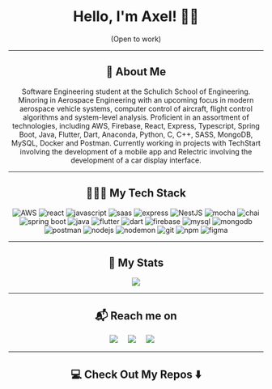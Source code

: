 <h1 align="center"> Hello, I'm Axel! 👋🏻 </h1>
<p align="center"> (Open to work)</p>

<hr>

<h2  align="center">👀 About Me</h2>
<p align="center">
Software Engineering student at the Schulich School of Engineering. Minoring in Aerospace Engineering with an upcoming focus in modern aerospace vehicle systems, computer control of aircraft, flight control algorithms and system-level analysis. Proficient in an assortment of technologies, including AWS, Firebase, React, Express, Typescript, Spring Boot, Java, Flutter, Dart, Anaconda, Python, C, C++, SASS, MongoDB, MySQL, Docker and Postman. Currently working in projects with TechStart involving the development of a mobile app and Relectric involving the development of a car display interface.
</p>

<hr>

<h2  align="center">👨🏼‍💻 My Tech Stack</h2>

<p align="center">
  <img src= "https://img.shields.io/badge/Amazon_AWS-FF9900?style=for-the-badge&logo=amazonaws&logoColor=white" alt="AWS">
  <img src="https://img.shields.io/badge/react-%2320232a.svg?style=for-the-badge&logo=react&logoColor=%2361DAFB" alt="react"/>
  <img src="https://img.shields.io/badge/JavaScript-F7DF1E?style=for-the-badge&logo=javascript&logoColor=black" alt="javascript">
  <img src="https://img.shields.io/badge/SASS-hotpink.svg?style=for-the-badge&logo=SASS&logoColor=white" alt="saas"/>
  <img src="https://img.shields.io/badge/Express-000000.svg?style=for-the-badge&logo=Express&logoColor=white" alt="express">
  <img src="https://img.shields.io/badge/nestjs-E0234E?style=for-the-badge&logo=nestjs&logoColor=white" alt="NestJS">
  <img src="https://img.shields.io/badge/-mocha-%238D6748?style=for-the-badge&logo=mocha&logoColor=white" alt="mocha">
  <img src="https://img.shields.io/badge/chai-A30701?style=for-the-badge&logo=chai&logoColor=white" alt="chai">
  <img src="https://img.shields.io/badge/Spring%20Boot-6DB33F.svg?style=for-the-badge&logo=Spring-Boot&logoColor=white" alt="spring boot"/>
  <img src="https://img.shields.io/badge/java-%23ED8B00.svg?style=for-the-badge&logo=java&logoColor=white" alt="java">
  <img src="https://img.shields.io/badge/Flutter-%2302569B.svg?style=for-the-badge&logo=Flutter&logoColor=white" alt="flutter"/>
  <img src="https://img.shields.io/badge/dart-%230175C2.svg?style=for-the-badge&logo=dart&logoColor=white" alt="dart"/>
  <img src="https://img.shields.io/badge/firebase-%23039BE5.svg?style=for-the-badge&logo=firebase" alt="firebase"/>
  <img src="https://img.shields.io/badge/MySQL-005C84?style=for-the-badge&logo=mysql&logoColor=white" alt="mysql"/>
  <img src="https://img.shields.io/badge/MongoDB-%234ea94b.svg?style=for-the-badge&logo=mongodb&logoColor=white" alt="mongodb"/>
  <img src="https://img.shields.io/badge/Postman-FF6C37?style=for-the-badge&logo=postman&logoColor=white" alt="postman"/>
  <img src="https://img.shields.io/badge/Node.js-339933.svg?style=for-the-badge&logo=nodedotjs&logoColor=white" alt="nodejs"/>
  <img src="https://img.shields.io/badge/Nodemon-76D04B.svg?style=for-the-badge&logo=Nodemon&logoColor=white" alt="nodemon"/>
  <img src="https://img.shields.io/badge/git-%23F05033.svg?style=for-the-badge&logo=git&logoColor=white" alt="git"/>
  <img src="https://img.shields.io/badge/-NPM-CB3837?style=for-the-badge&logo=npm&logoColor=white" alt="npm"/>
  <img src="https://img.shields.io/badge/figma-%23F24E1E.svg?style=for-the-badge&logo=figma&logoColor=white" alt="figma"/>
</p>

<hr>

<h2  align="center">📌 My Stats</h2>
<p align="center" justify="center">
  <img src="https://github-readme-stats.vercel.app/api?username=Axeloooo&show_icons=true"/>
</p>

<hr>

<h2  align="center">📬 Reach me on</h2>
<p align="center">
  <a target="_blank"href=""><img src="https://img.shields.io/badge/Portfolio-%23000000.svg?style=for-the-badge&logo=firefox&logoColor=#FF7139"/></a>&nbsp;&nbsp;&nbsp;&nbsp;
  <a target="_blank"href="https://www.linkedin.com/in/axel-s%C3%A1nchez-a1089b23a/"><img src="https://img.shields.io/badge/linkedin-%230077B5.svg?style=for-the-badge&logo=linkedin&logoColor=white"/></a>&nbsp;&nbsp;&nbsp;&nbsp;
  <a target="_blanck"href="mailto:axelshz@gmail.com"><img src="https://img.shields.io/badge/Gmail-D14836?style=for-the-badge&logo=gmail&logoColor=white"/></a>&nbsp;&nbsp;&nbsp;&nbsp;
</p>

<hr>

<h2  align="center">💻 Check Out My Repos ⬇️ </h2>
